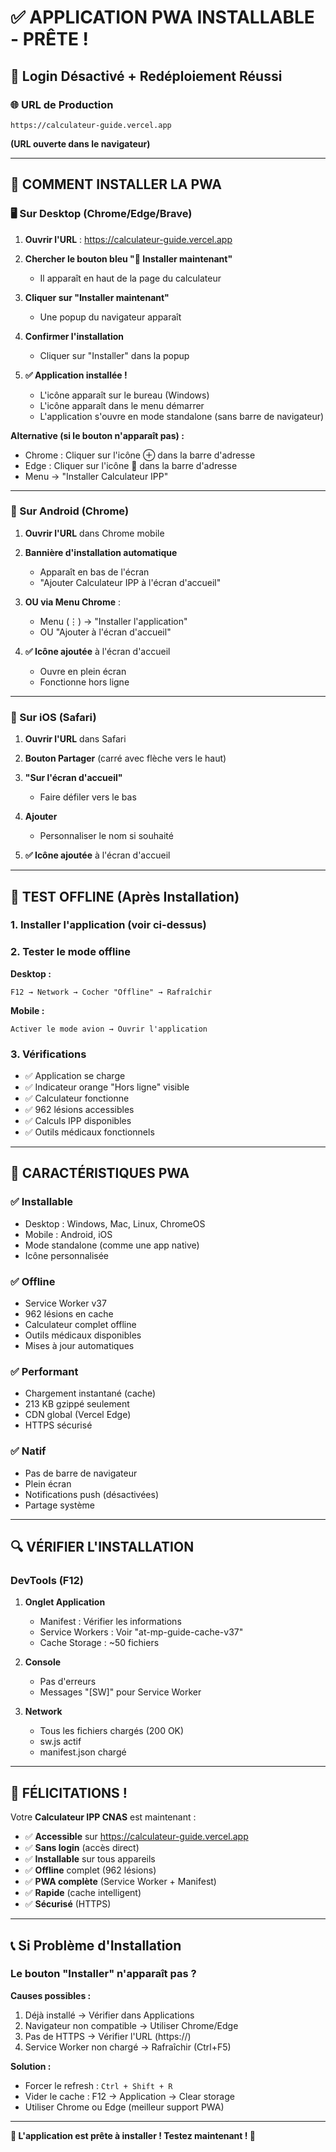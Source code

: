 # ✅ APPLICATION PWA INSTALLABLE - PRÊTE !

## 🎉 Login Désactivé + Redéploiement Réussi

### 🌐 URL de Production
```
https://calculateur-guide.vercel.app
```

**(URL ouverte dans le navigateur)**

---

## 📱 COMMENT INSTALLER LA PWA

### 🖥️ Sur Desktop (Chrome/Edge/Brave)

1. **Ouvrir l'URL** : https://calculateur-guide.vercel.app

2. **Chercher le bouton bleu "📱 Installer maintenant"**
   - Il apparaît en haut de la page du calculateur

3. **Cliquer sur "Installer maintenant"**
   - Une popup du navigateur apparaît

4. **Confirmer l'installation**
   - Cliquer sur "Installer" dans la popup

5. **✅ Application installée !**
   - L'icône apparaît sur le bureau (Windows)
   - L'icône apparaît dans le menu démarrer
   - L'application s'ouvre en mode standalone (sans barre de navigateur)

**Alternative (si le bouton n'apparaît pas) :**
- Chrome : Cliquer sur l'icône ⊕ dans la barre d'adresse
- Edge : Cliquer sur l'icône 📱 dans la barre d'adresse
- Menu → "Installer Calculateur IPP"

---

### 📱 Sur Android (Chrome)

1. **Ouvrir l'URL** dans Chrome mobile

2. **Bannière d'installation automatique**
   - Apparaît en bas de l'écran
   - "Ajouter Calculateur IPP à l'écran d'accueil"

3. **OU via Menu Chrome** :
   - Menu (⋮) → "Installer l'application"
   - OU "Ajouter à l'écran d'accueil"

4. **✅ Icône ajoutée** à l'écran d'accueil
   - Ouvre en plein écran
   - Fonctionne hors ligne

---

### 📱 Sur iOS (Safari)

1. **Ouvrir l'URL** dans Safari

2. **Bouton Partager** (carré avec flèche vers le haut)

3. **"Sur l'écran d'accueil"**
   - Faire défiler vers le bas

4. **Ajouter**
   - Personnaliser le nom si souhaité

5. **✅ Icône ajoutée** à l'écran d'accueil

---

## 🧪 TEST OFFLINE (Après Installation)

### 1. Installer l'application (voir ci-dessus)

### 2. Tester le mode offline

**Desktop :**
```
F12 → Network → Cocher "Offline" → Rafraîchir
```

**Mobile :**
```
Activer le mode avion → Ouvrir l'application
```

### 3. Vérifications
- ✅ Application se charge
- ✅ Indicateur orange "Hors ligne" visible
- ✅ Calculateur fonctionne
- ✅ 962 lésions accessibles
- ✅ Calculs IPP disponibles
- ✅ Outils médicaux fonctionnels

---

## 🎯 CARACTÉRISTIQUES PWA

### ✅ Installable
- Desktop : Windows, Mac, Linux, ChromeOS
- Mobile : Android, iOS
- Mode standalone (comme une app native)
- Icône personnalisée

### ✅ Offline
- Service Worker v37
- 962 lésions en cache
- Calculateur complet offline
- Outils médicaux disponibles
- Mises à jour automatiques

### ✅ Performant
- Chargement instantané (cache)
- 213 KB gzippé seulement
- CDN global (Vercel Edge)
- HTTPS sécurisé

### ✅ Natif
- Pas de barre de navigateur
- Plein écran
- Notifications push (désactivées)
- Partage système

---

## 🔍 VÉRIFIER L'INSTALLATION

### DevTools (F12)

1. **Onglet Application**
   - Manifest : Vérifier les informations
   - Service Workers : Voir "at-mp-guide-cache-v37"
   - Cache Storage : ~50 fichiers

2. **Console**
   - Pas d'erreurs
   - Messages "[SW]" pour Service Worker

3. **Network**
   - Tous les fichiers chargés (200 OK)
   - sw.js actif
   - manifest.json chargé

---

## 🎊 FÉLICITATIONS !

Votre **Calculateur IPP CNAS** est maintenant :

- ✅ **Accessible** sur https://calculateur-guide.vercel.app
- ✅ **Sans login** (accès direct)
- ✅ **Installable** sur tous appareils
- ✅ **Offline** complet (962 lésions)
- ✅ **PWA complète** (Service Worker + Manifest)
- ✅ **Rapide** (cache intelligent)
- ✅ **Sécurisé** (HTTPS)

---

## 📞 Si Problème d'Installation

### Le bouton "Installer" n'apparaît pas ?

**Causes possibles :**
1. Déjà installé → Vérifier dans Applications
2. Navigateur non compatible → Utiliser Chrome/Edge
3. Pas de HTTPS → Vérifier l'URL (https://)
4. Service Worker non chargé → Rafraîchir (Ctrl+F5)

**Solution :**
- Forcer le refresh : `Ctrl + Shift + R`
- Vider le cache : F12 → Application → Clear storage
- Utiliser Chrome ou Edge (meilleur support PWA)

---

**🎉 L'application est prête à installer ! Testez maintenant ! 📱**
